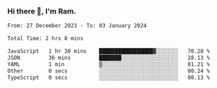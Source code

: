 ### Hi there 👋, I'm Ram.

<!--START_SECTION:waka-->

```txt
From: 27 December 2023 - To: 03 January 2024

Total Time: 2 hrs 8 mins

JavaScript   1 hr 30 mins    █████████████████▓░░░░░░░   70.28 %
JSON         36 mins         ███████░░░░░░░░░░░░░░░░░░   28.13 %
YAML         1 min           ▒░░░░░░░░░░░░░░░░░░░░░░░░   01.21 %
Other        0 secs          ░░░░░░░░░░░░░░░░░░░░░░░░░   00.24 %
TypeScript   0 secs          ░░░░░░░░░░░░░░░░░░░░░░░░░   00.13 %
```

<!--END_SECTION:waka-->
